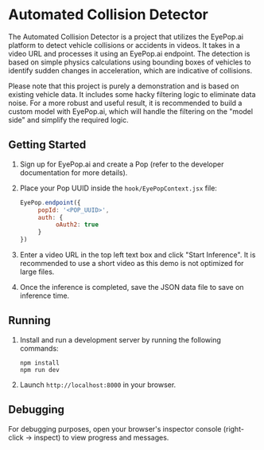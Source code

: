 # Automated Collision Detector

The Automated Collision Detector is a project that utilizes the EyePop.ai platform to detect vehicle collisions or accidents in videos. It takes in a video URL and processes it using an EyePop.ai endpoint. The detection is based on simple physics calculations using bounding boxes of vehicles to identify sudden changes in acceleration, which are indicative of collisions.

Please note that this project is purely a demonstration and is based on existing vehicle data. It includes some hacky filtering logic to eliminate data noise. For a more robust and useful result, it is recommended to build a custom model with EyePop.ai, which will handle the filtering on the "model side" and simplify the required logic.

## Getting Started

1. Sign up for EyePop.ai and create a Pop (refer to the developer documentation for more details).
2. Place your Pop UUID inside the `hook/EyePopContext.jsx` file:

    ```javascript
    EyePop.endpoint({
         popId: '<POP_UUID>',
         auth: {
              oAuth2: true
         }
    })
    ```

3. Enter a video URL in the top left text box and click "Start Inference". It is recommended to use a short video as this demo is not optimized for large files.
4. Once the inference is completed, save the JSON data file to save on inference time.

## Running

1. Install and run a development server by running the following commands:

    ```shell
    npm install
    npm run dev
    ```

2. Launch `http://localhost:8000` in your browser.

## Debugging

For debugging purposes, open your browser's inspector console (right-click -> inspect) to view progress and messages.

